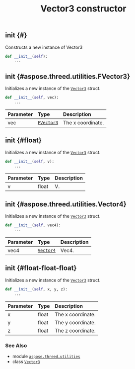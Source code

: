 ﻿---
title: Vector3 constructor
second_title: Aspose.3D for Python via .NET API References
description: 
type: docs
weight: 10
url: /aspose.threed.utilities/vector3/__init__/
is_root: false
---

## __init__ {#}

Constructs a new instance of Vector3



```python
def __init__(self):
    ...
```




## __init__ {#aspose.threed.utilities.FVector3}

Initializes a new instance of the [`Vector3`](/3d/python-net/aspose.threed.utilities/vector3) struct.



```python
def __init__(self, vec):
    ...
```


| Parameter | Type | Description |
| :- | :- | :- |
| vec | [`FVector3`](/3d/python-net/aspose.threed.utilities/fvector3) | The x coordinate. |


## __init__ {#float}

Initializes a new instance of the [`Vector3`](/3d/python-net/aspose.threed.utilities/vector3) struct.



```python
def __init__(self, v):
    ...
```


| Parameter | Type | Description |
| :- | :- | :- |
| v | float | V. |


## __init__ {#aspose.threed.utilities.Vector4}

Initializes a new instance of the [`Vector3`](/3d/python-net/aspose.threed.utilities/vector3) struct.



```python
def __init__(self, vec4):
    ...
```


| Parameter | Type | Description |
| :- | :- | :- |
| vec4 | [`Vector4`](/3d/python-net/aspose.threed.utilities/vector4) | Vec4. |


## __init__ {#float-float-float}

Initializes a new instance of the [`Vector3`](/3d/python-net/aspose.threed.utilities/vector3) struct.



```python
def __init__(self, x, y, z):
    ...
```


| Parameter | Type | Description |
| :- | :- | :- |
| x | float | The x coordinate. |
| y | float | The y coordinate. |
| z | float | The z coordinate. |



### See Also
* module [`aspose.threed.utilities`](../../)
* class [`Vector3`](/3d/python-net/aspose.threed.utilities/vector3)
